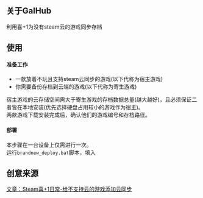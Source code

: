 ## 关于GalHub
利用喜+1为没有steam云的游戏同步存档

## 使用
#### 准备工作
* 一款放着不玩且支持steam云同步的游戏(以下代称为宿主游戏)
* 你需要备份存档到云端的游戏(以下代称为寄生游戏)

宿主游戏的云存储空间需大于寄生游戏的存档数据总量(越大越好)，且必须保证二者皆在本地安装(优先选择硬盘占用较小的游戏作为宿主)。  
两款游戏下载安装完成后，确认他们的游戏编号和存档路径。

#### 部署
本步骤在一台设备上仅需进行一次。  
运行`brandnew_deploy.bat`脚本，填入

## 创意来源
[文章：Steam喜+1日常-给不支持云的游戏添加云同步](https://zhuanlan.zhihu.com/p/27983563)
